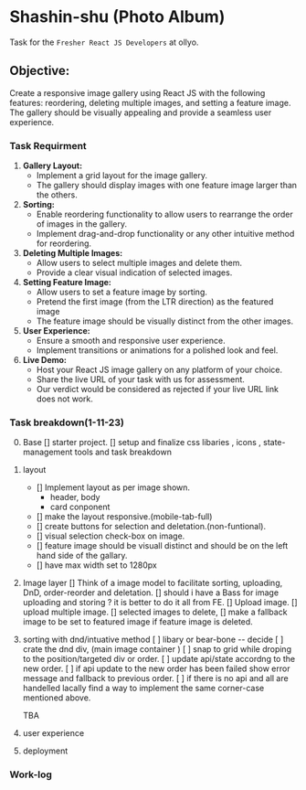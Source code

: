 # Shashin-shu (Photo Album)

Task for the `Fresher React JS Developers` at ollyo.

## Objective:

Create a responsive image gallery using React JS with the following features: reordering, deleting multiple images, and setting a feature image. The gallery should be visually appealing and provide a seamless user experience.

### Task Requirment

1. **Gallery Layout:**
   - Implement a grid layout for the image gallery.
   - The gallery should display images with one feature image larger than the others.
2. **Sorting:**
   - Enable reordering functionality to allow users to rearrange the order of images in the gallery.
   - Implement drag-and-drop functionality or any other intuitive method for reordering.
3. **Deleting Multiple Images:**
   - Allow users to select multiple images and delete them.
   - Provide a clear visual indication of selected images.
4. **Setting Feature Image:**
   - Allow users to set a feature image by sorting.
   - Pretend the first image (from the LTR direction) as the featured image
   - The feature image should be visually distinct from the other images.
5. **User Experience:**
   - Ensure a smooth and responsive user experience.
   - Implement transitions or animations for a polished look and feel.
6. **Live Demo:**
   - Host your React JS image gallery on any platform of your choice.
   - Share the live URL of your task with us for assessment.
   - Our verdict would be considered as rejected if your live URL link does not work.

### Task breakdown(1-11-23)

0. Base
   [] starter project.
   [] setup and finalize css libaries , icons , state-management tools and task breakdown
1. layout

   - [] Implement layout as per image shown.
     - header, body
     - card conponent
   - [] make the layout responsive.(mobile-tab-full)
   - [] create buttons for selection and deletation.(non-funtional).
   - [] visual selection check-box on image.
   - [] feature image should be visuall distinct and should be on the left hand side of the gallary.
   - [] have max width set to 1280px

2. Image layer
   [] Think of a image model to facilitate sorting, uploading, DnD, order-reorder and deletation.
   [] should i have a Bass for image uploading and storing ? it is better to do it all from FE.
   [] Upload image.
   [] upload multiple image.
   [] selected images to delete,
   [] make a fallback image to be set to featured image if feature image is deleted.

3. sorting with dnd/intuative method
   [ ] libary or bear-bone -- decide
   [ ] crate the dnd div, (main image container )
   [ ] snap to grid while droping to the position/targeted div or order.
   [ ] update api/state accordng to the new order.
   [ ] if api update to the new order has been failed show error message and fallback to previous order.
   [ ] if there is no api and all are handelled lacally find a way to implement the same corner-case mentioned above.

   TBA

4. user experience

5. deployment

### Work-log

